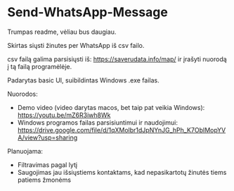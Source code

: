 # Send-WhatsApp-Message

Trumpas readme, vėliau bus daugiau.

Skirtas siųsti žinutes per WhatsApp iš csv failo.

csv failą galima parsisiųsti iš: https://saverudata.info/map/ ir įrašyti nuorodą į tą failą programėlėje.


Padarytas basic UI, suibildintas Windows .exe failas.

Nuorodos:
 * Demo video (video darytas macos, bet taip pat veikia Windows): https://youtu.be/mZ6R3iwh8Wk
 * Windows programos failas parsisiuntimui ir naudojimui: https://drive.google.com/file/d/1qXMolbr1dJpNYnJG_hPh_K7ObIMopYVA/view?usp=sharing



Planuojama:
 * Filtravimas pagal lytį
 * Saugojimas jau išsiųstiems kontaktams, kad nepasikartotų žinutės tiems patiems žmonėms
 
